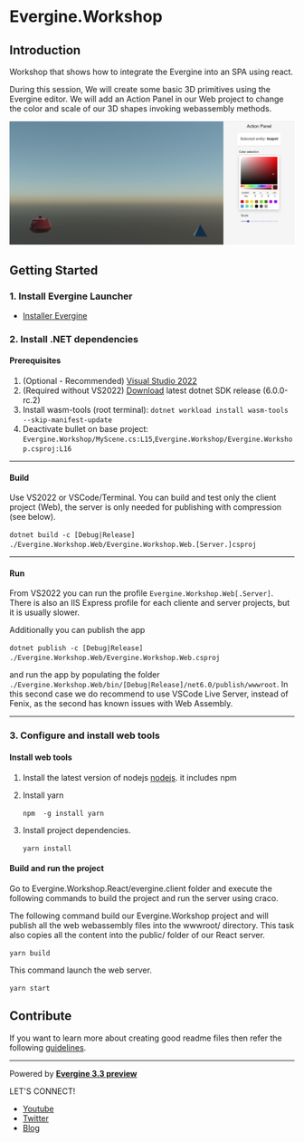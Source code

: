 # Evergine.Workshop

## Introduction

Workshop that shows how to integrate the Evergine into an SPA using react. 

During this session, We will create some basic 3D primitives using the Evergine editor. We will add an Action Panel in our Web project to change the color and scale of our 3D shapes invoking webassembly methods.

![Editor](./doc/actionPanel.png)


## Getting Started

### 1. Install Evergine Launcher

- [Installer Evergine](https://waveeditor.blob.core.windows.net/installer/EvergineSetup.exe)

### 2. Install .NET dependencies

#### Prerequisites

1. (Optional - Recommended) [Visual Studio 2022](https://visualstudio.microsoft.com/es/thank-you-downloading-visual-studio/?sku=professional&ch=pre&rel=17)
2. (Required without VS2022) [Download](https://dotnet.microsoft.com/download/dotnet/6.0) latest dotnet SDK release (6.0.0-rc.2)
3. Install wasm-tools (root terminal): `dotnet workload install wasm-tools --skip-manifest-update`
4. Deactivate bullet on base project: `Evergine.Workshop/MyScene.cs:L15`,`Evergine.Workshop/Evergine.Workshop.csproj:L16`

-------

#### Build

Use VS2022 or VSCode/Terminal. You can build and test only the client project (Web), the server is only needed for publishing with compression (see below).

`dotnet build -c [Debug|Release] ./Evergine.Workshop.Web/Evergine.Workshop.Web.[Server.]csproj`

------

#### Run

From VS2022 you can run the profile `Evergine.Workshop.Web[.Server]`. There is also an IIS Express profile for each cliente and server projects, but it is usually slower.

Additionally you can publish the app

`dotnet publish -c [Debug|Release] ./Evergine.Workshop.Web/Evergine.Workshop.Web.csproj`

and run the app by populating the folder `./Evergine.Workshop.Web/bin/[Debug|Release]/net6.0/publish/wwwroot`. In this second case we do recommend to use VSCode Live Server, instead of Fenix, as the second has known issues with Web Assembly.

------

### 3. Configure and install web tools

#### **Install web tools**

1. Install the latest version of nodejs [nodejs](https://nodejs.org/es/download/). it includes npm

2. Install yarn

    `npm  -g install yarn`

3. Install project dependencies.

    `yarn install`

#### **Build and run the project**

Go to Evergine.Workshop.React/evergine.client folder and execute the following commands to build the project and run the server using craco.

The following command build our Evergine.Workshop project and will publish all the web webassembly files into the wwwroot/ directory. This task also copies all the content into the public/ folder of our React server.

`yarn build`

This command launch the web server.

`yarn start`

## Contribute

If you want to learn more about creating good readme files then refer the following [guidelines](https://docs.microsoft.com/en-us/azure/devops/repos/git/create-a-readme?view=azure-devops).

----
Powered by **[Evergine 3.3 preview](http://www.evergine.net)**

LET'S CONNECT!

- [Youtube](https://www.youtube.com/subscription_center?add_user=EvergineChannel)
- [Twitter](https://twitter.com/EvergineTeam)
- [Blog](http://geeks.ms/evergineteam/)
